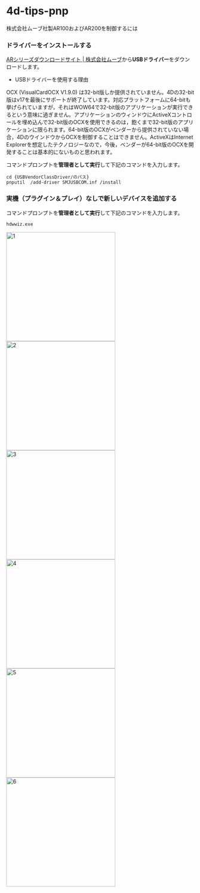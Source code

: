# 4d-tips-pnp
株式会社ムーブ社製AR100およびAR200を制御するには

### ドライバーをインストールする

[ARシリーズダウンロードサイト | 株式会社ムーブ](https://www.move-p.jp/support/ardl.html)から**USBドライバー**をダウンロードします。

* USBドライバーを使用する理由

OCX (VisualCardOCX V1.9.0) は32-bit版しか提供されていません。4Dの32-bit版はv17を最後にサポートが終了しています。対応プラットフォームに64-bitも挙げられていますが，それはWOW64で32-bit版のアプリケーションが実行できるという意味に過ぎません。アプリケーションのウィンドウにActiveXコントロールを埋め込んで32-bit版のOCXを使用できるのは，飽くまで32-bit版のアプリケーションに限られます。64-bit版のOCXがベンダーから提供されていない場合，4DのウインドウからOCXを制御することはできません。ActiveXはInternet Explorerを想定したテクノロジーなので，今後，ベンダーが64-bit版のOCXを開発することは基本的にないものと思われます。

コマンドプロンプトを**管理者として実行**して下記のコマンドを入力します。

```
cd {USBVendorClassDriver/のパス}
pnputil  /add-driver SMJUSBCOM.inf /install
````

### 実機（プラグイン＆プレイ）なしで新しいデバイスを追加する

コマンドプロンプトを**管理者として実行**して下記のコマンドを入力します。

```
hdwwiz.exe
````

<img width="292" alt="1" src="https://user-images.githubusercontent.com/1725068/127724920-db81af2b-185a-4e4c-9388-3c6a32f7455e.png">
<img width="292" alt="2" src="https://user-images.githubusercontent.com/1725068/127724921-f51ddd3c-4a9c-4e54-bf67-5e127566d7e2.png">
<img width="292" alt="3" src="https://user-images.githubusercontent.com/1725068/127724931-1f80df6a-40a9-4116-b9bf-6f2baa3af675.png">
<img width="292" alt="4" src="https://user-images.githubusercontent.com/1725068/127724933-4482f885-925d-4da8-b30b-4b08cc94359c.png">
<img width="292" alt="5" src="https://user-images.githubusercontent.com/1725068/127724941-02d319cf-bd92-4e9e-9159-edf597e81388.png">
<img width="292" alt="6" src="https://user-images.githubusercontent.com/1725068/127724944-d400301c-00e6-4895-8ba5-7c811a365a73.png">
